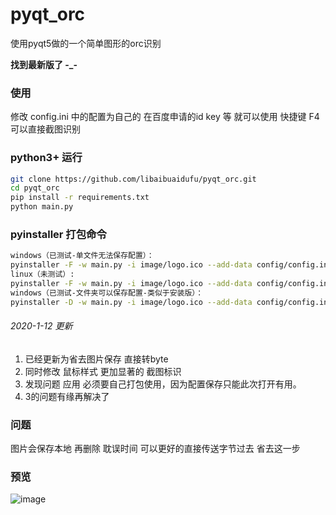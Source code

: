 # pyqt_orc
使用pyqt5做的一个简单图形的orc识别

**找到最新版了 -_-**

### 使用
修改 config.ini 中的配置为自己的 在百度申请的id key 等 就可以使用
快捷键 F4 可以直接截图识别

### python3+ 运行

```bash
git clone https://github.com/libaibuaidufu/pyqt_orc.git
cd pyqt_orc
pip install -r requirements.txt
python main.py
```

### pyinstaller 打包命令

```bash
windows（已测试-单文件无法保存配置）：
pyinstaller -F -w main.py -i image/logo.ico --add-data config/config.ini;config --add-data image/logo.ico;image
linux（未测试）:
pyinstaller -F -w main.py -i image/logo.ico --add-data config/config.ini:config --add-data image/logo.ico:image
windows（已测试-文件夹可以保存配置-类似于安装版）：
pyinstaller -D -w main.py -i image/logo.ico --add-data config/config.ini;config --add-data image/logo.ico;image
```

###### 2020-1-12 更新

1. 已经更新为省去图片保存 直接转byte
2. 同时修改 鼠标样式 更加显著的 截图标识
3. 发现问题 应用 必须要自己打包使用，因为配置保存只能此次打开有用。
4. 3的问题有缘再解决了



### 问题

图片会保存本地 再删除 耽误时间 可以更好的直接传送字节过去 省去这一步

### 预览
![image](https://github.com/libaibuaidufu/pyqt_orc/blob/master/last.png)